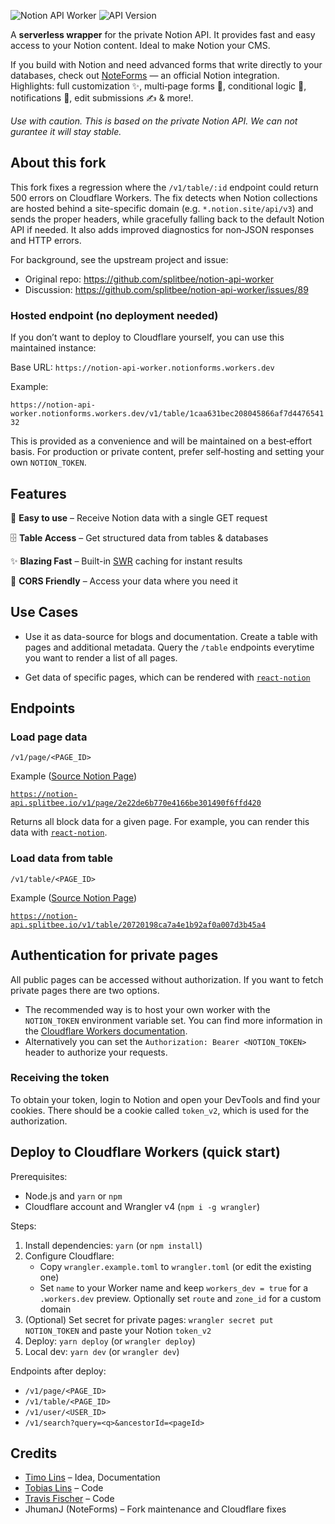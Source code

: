 ![Notion API Worker](https://user-images.githubusercontent.com/1440854/79893752-cc448680-8404-11ea-8d19-e0308eb32028.png)
![API Version](https://badgen.net/badge/API%20Version/v1/green)

A **serverless wrapper** for the private Notion API. It provides fast and easy access to your Notion content.
Ideal to make Notion your CMS.

If you build with Notion and need advanced forms that write directly to your databases, check out [NoteForms](https://noteforms.com/notion-form) — an official Notion integration. Highlights: full customization ✨, multi‑page forms 🧭, conditional logic 🔀, notifications 📣, edit submissions ✍️ & more!.

_Use with caution. This is based on the private Notion API. We can not gurantee it will stay stable._

## About this fork

This fork fixes a regression where the `/v1/table/:id` endpoint could return 500 errors on Cloudflare Workers. The fix detects when Notion collections are hosted behind a site-specific domain (e.g. `*.notion.site/api/v3`) and sends the proper headers, while gracefully falling back to the default Notion API if needed. It also adds improved diagnostics for non‑JSON responses and HTTP errors.

For background, see the upstream project and issue:

- Original repo: https://github.com/splitbee/notion-api-worker
- Discussion: https://github.com/splitbee/notion-api-worker/issues/89

### Hosted endpoint (no deployment needed)

If you don’t want to deploy to Cloudflare yourself, you can use this maintained instance:

Base URL: `https://notion-api-worker.notionforms.workers.dev`

Example:

`https://notion-api-worker.notionforms.workers.dev/v1/table/1caa631bec208045866af7d447654132`

This is provided as a convenience and will be maintained on a best‑effort basis. For production or private content, prefer self‑hosting and setting your own `NOTION_TOKEN`.

## Features

🍭 **Easy to use** – Receive Notion data with a single GET request

🗄 **Table Access** – Get structured data from tables & databases

✨ **Blazing Fast** – Built-in [SWR](https://www.google.com/search?q=stale+while+revalidate) caching for instant results

🛫 **CORS Friendly** – Access your data where you need it

## Use Cases

- Use it as data-source for blogs and documentation. Create a table with pages and additional metadata. Query the `/table` endpoints everytime you want to render a list of all pages.

- Get data of specific pages, which can be rendered with [`react-notion`](https://github.com/splitbee/react-notion)

## Endpoints

### Load page data

`/v1/page/<PAGE_ID>`

Example ([Source Notion Page](https://www.notion.so/react-notion-example-2e22de6b770e4166be301490f6ffd420))

[`https://notion-api.splitbee.io/v1/page/2e22de6b770e4166be301490f6ffd420`](https://notion-api.splitbee.io/v1/page/2e22de6b770e4166be301490f6ffd420)

Returns all block data for a given page.
For example, you can render this data with [`react-notion`](https://github.com/splitbee/react-notion).

### Load data from table

`/v1/table/<PAGE_ID>`

Example ([Source Notion Page](https://www.notion.so/splitbee/20720198ca7a4e1b92af0a007d3b45a4?v=4206debfc84541d7b4503ebc838fdf1e))

[`https://notion-api.splitbee.io/v1/table/20720198ca7a4e1b92af0a007d3b45a4`](https://notion-api.splitbee.io/v1/table/20720198ca7a4e1b92af0a007d3b45a4)

## Authentication for private pages

All public pages can be accessed without authorization. If you want to fetch private pages there are two options.

- The recommended way is to host your own worker with the `NOTION_TOKEN` environment variable set. You can find more information in the [Cloudflare Workers documentation](https://developers.cloudflare.com/workers/reference/apis/environment-variables/).
- Alternatively you can set the `Authorization: Bearer <NOTION_TOKEN>` header to authorize your requests.

### Receiving the token

To obtain your token, login to Notion and open your DevTools and find your cookies. There should be a cookie called `token_v2`, which is used for the authorization.

## Deploy to Cloudflare Workers (quick start)

Prerequisites:

- Node.js and `yarn` or `npm`
- Cloudflare account and Wrangler v4 (`npm i -g wrangler`)

Steps:

1. Install dependencies: `yarn` (or `npm install`)
2. Configure Cloudflare:
   - Copy `wrangler.example.toml` to `wrangler.toml` (or edit the existing one)
   - Set `name` to your Worker name and keep `workers_dev = true` for a `.workers.dev` preview. Optionally set `route` and `zone_id` for a custom domain
3. (Optional) Set secret for private pages: `wrangler secret put NOTION_TOKEN` and paste your Notion `token_v2`
4. Deploy: `yarn deploy` (or `wrangler deploy`)
5. Local dev: `yarn dev` (or `wrangler dev`)

Endpoints after deploy:

- `/v1/page/<PAGE_ID>`
- `/v1/table/<PAGE_ID>`
- `/v1/user/<USER_ID>`
- `/v1/search?query=<q>&ancestorId=<pageId>`

## Credits

- [Timo Lins](https://twitter.com/timolins) – Idea, Documentation
- [Tobias Lins](https://twitter.com/linstobias) – Code
- [Travis Fischer](https://twitter.com/transitive_bs) – Code
- JhumanJ (NoteForms) – Fork maintenance and Cloudflare fixes
